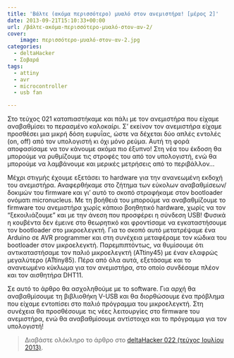 ```yaml
---
title: 'Βάλτε (ακόμα περισσότερο) μυαλό στον ανεμιστήρα! [μέρος 2]'
date: 2013-09-21T15:10:33+00:00
url: /βάλτε-ακόμα-περισσότερο-μυαλό-στον-αν-2/
cover:
    image: περισσότερο-μυαλό-στον-αν-2.jpg
categories:
  - deltaHacker
  - Σοβαρά
tags:
  - attiny
  - avr
  - microcontroller
  - usb fan

---
```

Στο τεύχος 021 καταπιαστήκαμε και πάλι με τον ανεμιστήρα που είχαμε αναβαθμίσει το περασμένο καλοκαίρι. Σ&#8217; εκείνον τον ανεμιστήρα είχαμε προσθέσει μια μικρή δόση ευφυΐας, ώστε να δέχεται δύο απλές εντολές (on, off) από τον υπολογιστή κι όχι μόνο ρεύμα. Αυτή τη φορά αποφασίσαμε να τον κάνουμε ακόμα πιο έξυπνο! Στη νέα του έκδοση θα μπορούμε να ρυθμίζουμε τις στροφές του από τον υπολογιστή, ενώ θα μπορούμε να λαμβάνουμε και μερικές μετρήσεις από το περιβάλλον&#8230;

Μέχρι στιγμής έχουμε εξετάσει το hardware για την ανανεωμένη εκδοχή του ανεμιστήρα. Αναφερθήκαμε στο ζήτημα των εύκολων αναβαθμίσεων/δοκιμών του firmware και γι&#8217; αυτό το σκοπό στραφήκαμε στον bootloader ονόματι micronucleus. Με τη βοήθειά του μπορούμε να αναβαθμίζουμε το firmware του ανεμιστήρα χωρίς κάποιο βοηθητικό hardware, χωρίς να τον &#8220;ξεκοιλιάζουμε&#8221; και με την άνεση που προσφέρει η σύνδεση USB! Φυσικά η κουβέντα δεν έμεινε στο θεωρητικό και φροντίσαμε να εγκαταστήσουμε τον bootloader στο μικροελεγκτή. Για το σκοπό αυτό μετατρέψαμε ένα Arduino σε AVR programmer και στη συνέχεια μεταφέραμε τον κώδικα του bootloader στον μικροελεγκτή. Παρεμπιπτόντως, να θυμίσουμε ότι αντικαταστήσαμε τον παλιό μικροελεγκτή (ATtiny45) με έναν ελαφρώς μεγαλύτερο (ATtiny85). Πέρα από όλα αυτά, εξετάσαμε και το ανανεωμένο κύκλωμα για τον ανεμιστήρα, στο οποίο συνδέσαμε πλέον και τον αισθητήρα DHT11.

Σε αυτό το άρθρο θα ασχοληθούμε με το software. Για αρχή θα αναβαθμίσουμε τη βιβλιοθήκη V-USB και θα διορθώσουμε ένα πρόβλημα που είχαμε εντοπίσει στο παλιό πρόγραμμα του μικροελεγκτή. Στη συνέχεια θα προσθέσουμε τις νέες λειτουργίες στο firmware του ανεμιστήρα, ενώ θα αναβαθμίσουμε αντίστοιχα και το πρόγραμμα για τον υπολογιστή!

> Διαβάστε ολόκληρο το άρθρο στο <a href="http://deltahacker.gr/2013/07/29/deltahacker022/" title="deltaHacker 022 - Oh-Bee-Ess-Dee Edition" target="_blank" rel="noopener noreferrer nofollow" class="broken_link">deltaHacker 022 (τεύχος Ιουλίου 2013)</a>.
